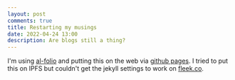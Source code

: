 ```yaml
---
layout: post
comments: true
title: Restarting my musings
date: 2022-04-24 13:00
description: Are blogs still a thing?
---
```

I'm using [al-folio](https://github.com/alshedivat/al-folio) and putting this on the web via [github pages](https://pages.github.com/). I tried to put this on IPFS but couldn't get the jekyll settings to work on [fleek.co](https://fleek.co).
